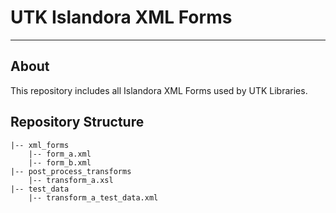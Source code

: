 # UTK Islandora XML Forms

---

## About

This repository includes all Islandora XML Forms used by UTK Libraries.

## Repository Structure

```
|-- xml_forms
	|-- form_a.xml
    |-- form_b.xml
|-- post_process_transforms
	|-- transform_a.xsl
|-- test_data
    |-- transform_a_test_data.xml
```

